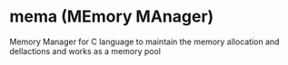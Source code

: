 # mema (MEmory MAnager)
Memory Manager for C language to maintain the memory allocation and dellactions and works as a memory pool
